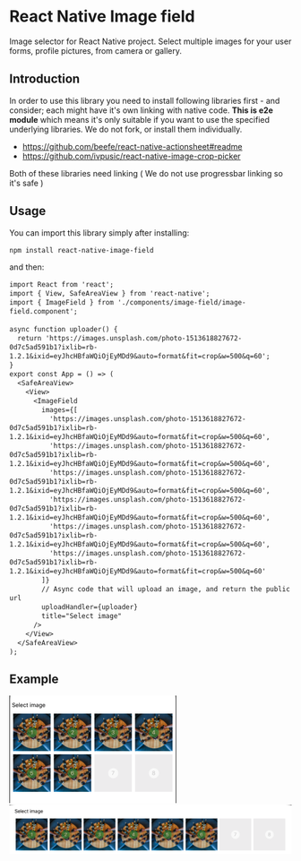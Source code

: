 # React Native Image field
Image selector for React Native project. Select multiple images for your user forms, profile pictures,
from camera or gallery.

## Introduction

In order to use this library you need to install following libraries first - and consider; each might have
it's own linking with native code. **This is e2e module** which means it's only suitable if you want 
to use the specified underlying libraries. We do not fork, or install them individually.

* https://github.com/beefe/react-native-actionsheet#readme
* https://github.com/ivpusic/react-native-image-crop-picker

Both of these libraries need linking ( We do not use progressbar linking so it's safe )

## Usage

You can import this library simply after installing:

```
npm install react-native-image-field
```

and then:
```
import React from 'react';
import { View, SafeAreaView } from 'react-native';
import { ImageField } from './components/image-field/image-field.component';

async function uploader() {
  return 'https://images.unsplash.com/photo-1513618827672-0d7c5ad591b1?ixlib=rb-1.2.1&ixid=eyJhcHBfaWQiOjEyMDd9&auto=format&fit=crop&w=500&q=60';
}
export const App = () => (
  <SafeAreaView>
    <View>
      <ImageField
        images={[
          'https://images.unsplash.com/photo-1513618827672-0d7c5ad591b1?ixlib=rb-1.2.1&ixid=eyJhcHBfaWQiOjEyMDd9&auto=format&fit=crop&w=500&q=60',
          'https://images.unsplash.com/photo-1513618827672-0d7c5ad591b1?ixlib=rb-1.2.1&ixid=eyJhcHBfaWQiOjEyMDd9&auto=format&fit=crop&w=500&q=60',
          'https://images.unsplash.com/photo-1513618827672-0d7c5ad591b1?ixlib=rb-1.2.1&ixid=eyJhcHBfaWQiOjEyMDd9&auto=format&fit=crop&w=500&q=60',
          'https://images.unsplash.com/photo-1513618827672-0d7c5ad591b1?ixlib=rb-1.2.1&ixid=eyJhcHBfaWQiOjEyMDd9&auto=format&fit=crop&w=500&q=60',
          'https://images.unsplash.com/photo-1513618827672-0d7c5ad591b1?ixlib=rb-1.2.1&ixid=eyJhcHBfaWQiOjEyMDd9&auto=format&fit=crop&w=500&q=60',
          'https://images.unsplash.com/photo-1513618827672-0d7c5ad591b1?ixlib=rb-1.2.1&ixid=eyJhcHBfaWQiOjEyMDd9&auto=format&fit=crop&w=500&q=60'
        ]}
        // Async code that will upload an image, and return the public url
        uploadHandler={uploader}
        title="Select image"
      />
    </View>
  </SafeAreaView>
);
```

## Example

![](demo/demo1.png)
![](demo/demo2.png)